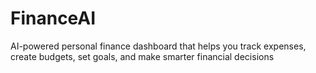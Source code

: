 # FinanceAI
AI-powered personal finance dashboard that helps you track expenses, create budgets, set goals, and make smarter financial decisions
